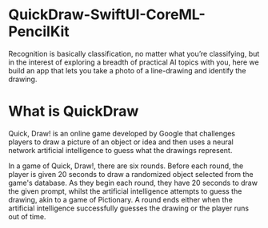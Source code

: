 # QuickDraw-SwiftUI-CoreML-PencilKit

Recognition is basically classification, no matter what you’re classifying, but in the interest of exploring a breadth of practical AI topics with you, here we build an app that lets you take a photo of a line-drawing and identify the drawing.

# What is QuickDraw

Quick, Draw! is an online game developed by Google that challenges players to draw a picture of an object or idea and then uses a neural network artificial intelligence to guess what the drawings represent.

In a game of Quick, Draw!, there are six rounds. Before each round, the player is given 20 seconds to draw a randomized object selected from the game's database. As they begin each round, they have 20 seconds to draw the given prompt, whilst the artificial intelligence attempts to guess the drawing, akin to a game of Pictionary. A round ends either when the artificial intelligence successfully guesses the drawing or the player runs out of time.
